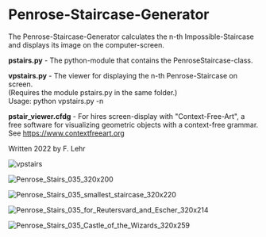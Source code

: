 # Penrose-Staircase-Generator

The Penrose-Staircase-Generator calculates the n-th Impossible-Staircase and displays its image on the computer-screen.

**pstairs.py** - The python-module that contains the PenroseStaircase-class.

**vpstairs.py** - The viewer for displaying the n-th Penrose-Staircase on screen.<br>
                  (Requires the module pstairs.py in the same folder.)<br>
                  Usage: python vpstairs.py -n <the n-th Penrose-Staircase>

**pstair_viewer.cfdg** - For hires screen-display with "Context-Free-Art", a free software for visualizing geometric objects with a context-free grammar. See https://www.contextfreeart.org

Written 2022 by F. Lehr
  
![vpstairs](https://user-images.githubusercontent.com/114293671/197411171-dd97c909-b8f5-4700-b3ba-2e5d2f2473d4.png)
 
![Penrose_Stairs_035_320x200](https://user-images.githubusercontent.com/114293671/196004368-a6fc24f0-a9dc-4126-b8e4-f9d4b0c641ab.png)

![Penrose_Stairs_035_smallest_staircase_320x220](https://user-images.githubusercontent.com/114293671/196004410-ae9dc0aa-12be-460f-ae4e-5025f08f4ad5.png)

![Penrose_Stairs_035_for_Reutersvard_and_Escher_320x214](https://user-images.githubusercontent.com/114293671/196004460-57620bec-68ab-40e0-b09a-e5c4bf4a1391.png)

![Penrose_Stairs_035_Castle_of_the_Wizards_320x259](https://user-images.githubusercontent.com/114293671/196005860-287e4efa-a7d0-4256-bab7-9efc3c84fe85.png)
